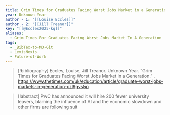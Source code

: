 ```yaml
---
title: Grim Times for Graduates Facing Worst Jobs Market in a Generation
year: Unknown Year
author - 1: "[[Louise Eccles]]"
author - 2: "[[Jill Treanor]]"
key: "[[@Eccles2025-kq]]"
aliases:
  - Grim Times For Graduates Facing Worst Jobs Market In A Generation
tags:
  - _BibTex-to-MD-Git
  - LexisNexis
  - Future-of-Work
---
```


> [!bibliography]
> Eccles, Louise, Jill Treanor. Unknown Year. “Grim Times for Graduates Facing Worst Jobs Market in a Generation.” . https://www.thetimes.com/uk/education/article/graduate-worst-jobs-markets-in-generation-czl9gvs5p

> [!abstract]
> PwC has announced it will hire 200 fewer university leavers, blaming the influence of AI and the economic slowdown and other firms are following suit